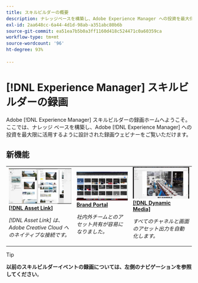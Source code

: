 ```yaml
---
title: スキルビルダーの概要
description: ナレッジベースを構築し、Adobe Experience Manager への投資を最大化する録画ウェビナーシリーズ
exl-id: 2aa648cc-6a44-4d1d-98ab-a351abc80b6b
source-git-commit: ea51ea7b5b0a3ff1160d418c524471c0a60359ca
workflow-type: tm+mt
source-wordcount: '96'
ht-degree: 93%

---
```


# [!DNL Experience Manager] スキルビルダーの録画

Adobe [!DNL Experience Manager] スキルビルダーの録画ホームへようこそ。ここでは、ナレッジ ベースを構築し、Adobe [!DNL Experience Manager] への投資を最大限に活用するように設計された録画ウェビナーをご覧いただけます。

## 新機能

<table>
<tr>
  <td>
    <a href="https://experienceleague.adobe.com/en/docs/experience-manager-skill-builder/skill-builder/for-2020/asset-link">
      <img alt="[!DNL Asset Link]" src="assets/332127.jpeg" />
    </a>
    <div>
      <a href="https://experienceleague.adobe.com/en/docs/experience-manager-skill-builder/skill-builder/for-2020/asset-link">
    <strong>[!DNL Asset Link]</strong>
    </a>
    </div>
    <p>
    <em>[!DNL Asset Link] は、Adobe Creative Cloud へのネイティブな接続です。</em>
    <p>
  </td>
  <td>
    <a href="https://experienceleague.adobe.com/en/docs/experience-manager-skill-builder/skill-builder/for-2020/brand-portal">
    <img alt="Brand Portal" src="assets/332133.jpeg" />
    </a>
    <div>
    <a href="https://experienceleague.adobe.com/en/docs/experience-manager-skill-builder/skill-builder/for-2020/brand-portal">
    <strong>Brand Portal</strong>
    </a>
    </div>
    <p>
    <em>社内外チームとのアセット共有が容易になりました。</em>
    </p>
  </td>
  <td>
    <a href="https://experienceleague.adobe.com/en/docs/experience-manager-skill-builder/skill-builder/for-2020/dynamic-media">
      <img alt="[!DNL Dynamic Media]" src="assets/332132.jpeg" />
    </a>
     <div>
      <a href="https://experienceleague.adobe.com/en/docs/experience-manager-skill-builder/skill-builder/for-2020/dynamic-media">
        <strong>[!DNL Dynamic Media]</strong>
      </a>
    </div>
    <p>
    <em>すべてのチャネルと画面のアセット出力を自動化します。</em>
    <p>
  </td>
</tr>
</table>

>[!TIP]
>
>**以前のスキルビルダーイベントの録画については、左側のナビゲーションを参照してください**。
